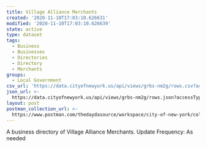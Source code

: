 ```yaml
---
title: Village Alliance Merchants
created: '2020-11-10T17:03:10.626631'
modified: '2020-11-10T17:03:10.626639'
state: active
type: dataset
tags:
  - Business
  - Businesses
  - Directories
  - Directory
  - Merchants
groups:
  - Local Government
csv_url: 'https://data.cityofnewyork.us/api/views/grbs-nm2g/rows.csv?accessType=DOWNLOAD'
json_url: >-
  https://data.cityofnewyork.us/api/views/grbs-nm2g/rows.json?accessType=DOWNLOAD
layout: post
postman_collection_url: >-
  https://www.postman.com/thedaydasource/workspace/city-of-new-york/collection/15909983-488c17b6-1bf4-4945-8169-23009930fcfe
---
```

A business directory of Village Alliance Merchants.
Update Frequency: As needed
